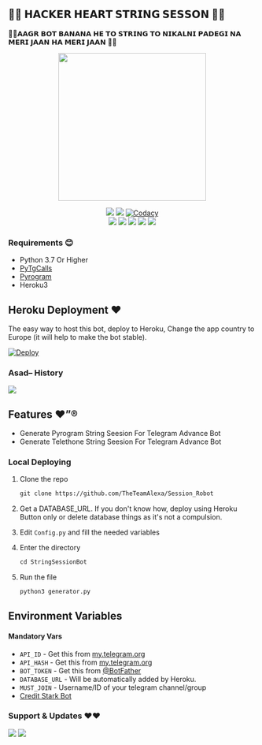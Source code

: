 ## 💫🖤 𝗛𝗔𝗖𝗞𝗘𝗥 𝗛𝗘𝗔𝗥𝗧 𝗦𝗧𝗥𝗜𝗡𝗚 𝗦𝗘𝗦𝗦𝗢𝗡 💫🖤

💫🖤𝗔𝗔𝗚𝗥 𝗕𝗢𝗧 𝗕𝗔𝗡𝗔𝗡𝗔 𝗛𝗘 𝗧𝗢 𝗦𝗧𝗥𝗜𝗡𝗚 𝗧𝗢 𝗡𝗜𝗞𝗔𝗟𝗡𝗜 𝗣𝗔𝗗𝗘𝗚𝗜 𝗡𝗔 𝗠𝗘𝗥𝗜 𝗝𝗔𝗔𝗡 𝗛𝗔 𝗠𝗘𝗥𝗜 𝗝𝗔𝗔𝗡 💫🖤  

<p align="center"><a href="https://t.me/Dr_Assad_Ali"><img src="https://telegra.ph/file/909bd5efe4bebb70d3438.jpg" width="300"></a></p>
<p align="center">
    <a href="https://www.python.org/" alt="made-with-python"> <img src="https://img.shields.io/badge/Made%20with-Python-black.svg?style=flat-square&logo=python&logoColor=blue&colosr=red" /></a>
    <a href="https://github.com/Rajpomane/Session_Robot/graphs/commit-activity" alt="Maintenance"> <img src="https://img.shields.io/badge/Maintained%3F-yes-red.svg?style=flat-square" /></a>
    <a href="https://app.codacy.com/gh/TheTeamAlexa/Session_Robot/dashboard"> <img src="https://img.shields.io/codacy/grade/a723cb464d5a4d25be3152b5d71de82d?color=red&logo=codacy&style=flat-square" alt="Codacy" /></a><br>
    <a href="https://github.com/Rajpomane/Session_Robot"> <img src="https://img.shields.io/github/repo-size/TheTeamAlexa/Session_Robot?color=red&logo=github&logoColor=blue&style=flat-square" /></a>
    <a href="https://github.com/Rajpomane/Session_Robot/commits/main"> <img src="https://img.shields.io/github/last-commit/TheTeamAlexa/Session_Robot?color=red&logo=github&logoColor=blue&style=flat-square" /></a>
    <a href="https://github.com/Rajpomane/Session_Robot/issues"> <img src="https://img.shields.io/github/issues/?color=red&logo=github&logoColor=blue&style=flat-square" /></a>
    <a href="https://github.com/Rajpomane/Session_Robot/network/members"> <img src="https://img.shields.io/github/forks/TheTeamAlexa/Session_Robot?color=red&logo=github&logoColor=blue&style=flat-square" /></a>  
    <a href="https://github.com/Rajpomane/Session_Robot/network/members"> <img src="https://img.shields.io/github/stars/TheTeamAlexa/Session_Robot?color=red&logo=github&logoColor=blue&style=flat-square" /></a>  
</p>

<h3>Requirements 😊 </h3>

- Python 3.7 Or Higher
- [PyTgCalls](https://github.com/pytgcalls/pytgcalls)
- [Pyrogram](https://docs.pyrogram.org//)
- Heroku3

## Heroku Deployment ❤️
The easy way to host this bot, deploy to Heroku, Change the app country to Europe (it will help to make the bot stable).

[![Deploy](https://www.herokucdn.com/deploy/button.svg)](https://heroku.com/deploy?template=https://github.com/Rajpomane/Session_Robot)

### Asad– History

<a href="https://www.youtube.com/JankariKiDuniya"><img src="https://img.shields.io/badge/Join-Subscribe%20Support-blue.svg?style=for-the-badge&logo=YouTube"></a>

## Features ❤️”®

- Generate Pyrogram String Seesion For Telegram Advance Bot
- Generate Telethone String Seesion For Telegram Advance Bot

### Local Deploying

1. Clone the repo
   ```markdown
   git clone https://github.com/TheTeamAlexa/Session_Robot
   ```
2. Get a DATABASE_URL. If you don't know how, deploy using Heroku Button only or delete database things as it's not a compulsion.
   
3. Edit `Config.py` and fill the needed variables

4. Enter the directory
   ```markdown
   cd StringSessionBot
   ```
5. Run the file
   ```markdown
   python3 generator.py
   ```

## Environment Variables

#### Mandatory Vars

- `API_ID` - Get this from [my.telegram.org](https://my.telegram.org/auth)
- `API_HASH` - Get this from [my.telegram.org](https://my.telegram.org/auth)
- `BOT_TOKEN` - Get this from [@BotFather](https://t.me/BotFather)
- `DATABASE_URL` - Will be automatically added by Heroku.
- `MUST_JOIN` - Username/ID of your telegram channel/group
- [Credit Stark Bot](https://github.com/StarkBotsIndustries)



### Support & Updates ❤️❤️
<a href="https://t.me/attiudedp"><img src="https://img.shields.io/badge/Join-Group%20Support-blue.svg?style=for-the-badge&logo=Telegram"></a> <a href="https://t.me/jankarikiduniya"><img src="https://img.shields.io/badge/Join-Updates%20Channel-blue.svg?style=for-the-badge&logo=Telegram"></a>


